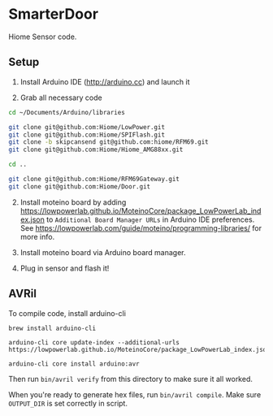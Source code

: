 # SmarterDoor

Hiome Sensor code.

## Setup

1. Install Arduino IDE (http://arduino.cc) and launch it

2. Grab all necessary code

```bash
cd ~/Documents/Arduino/libraries

git clone git@github.com:Hiome/LowPower.git
git clone git@github.com:Hiome/SPIFlash.git
git clone -b skipcansend git@github.com:hiome/RFM69.git
git clone git@github.com:Hiome/Hiome_AMG88xx.git

cd ..

git clone git@github.com:Hiome/RFM69Gateway.git
git clone git@github.com:Hiome/Door.git
```

2. Install moteino board by adding https://lowpowerlab.github.io/MoteinoCore/package_LowPowerLab_index.json to `Additional Board Manager URLs` in Arduino IDE preferences. See https://lowpowerlab.com/guide/moteino/programming-libraries/ for more info.

3. Install moteino board via Arduino board manager.

4. Plug in sensor and flash it!


## AVRil

To compile code, install arduino-cli

```
brew install arduino-cli

arduino-cli core update-index --additional-urls https://lowpowerlab.github.io/MoteinoCore/package_LowPowerLab_index.json

arduino-cli core install arduino:avr
```

Then run `bin/avril verify` from this directory to make sure it all worked.

When you're ready to generate hex files, run `bin/avril compile`. Make sure `OUTPUT_DIR` is set correctly in script.
